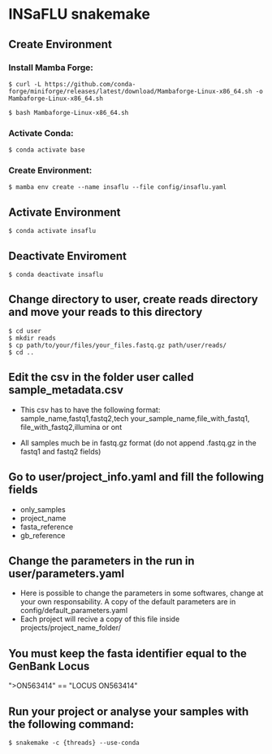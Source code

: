 # INSaFLU snakemake

## Create Environment 

### Install Mamba Forge:
    
   ```$ curl -L https://github.com/conda-forge/miniforge/releases/latest/download/Mambaforge-Linux-x86_64.sh -o Mambaforge-Linux-x86_64.sh```
    
   ```$ bash Mambaforge-Linux-x86_64.sh```

### Activate Conda:
    
   ```$ conda activate base```

### Create Environment:
    
   ```$ mamba env create --name insaflu --file config/insaflu.yaml```

## Activate Environment 
   ```$ conda activate insaflu```

## Deactivate Enviroment
   ```$ conda deactivate insaflu```

## Change directory to user, create reads directory and move your reads to this directory
   ```
   $ cd user
   $ mkdir reads
   $ cp path/to/your/files/your_files.fastq.gz path/user/reads/
   $ cd ..
   ```
## Edit the csv in the folder user called sample_metadata.csv
   - This csv has to have the following format: 
      sample_name,fastq1,fastq2,tech
      your_sample_name,file_with_fastq1, file_with_fastq2,illumina or ont

   - All samples much be in fastq.gz format (do not append .fastq.gz in the fastq1 and fastq2 fields)
## Go to user/project_info.yaml and fill the following fields
 - only_samples
 - project_name
 - fasta_reference
 - gb_reference

## Change the parameters in the run in user/parameters.yaml
   - Here is possible to change the parameters in some softwares, change at your own responsability. A copy of the default parameters are in config/default_parameters.yaml
   - Each project will recive a copy of this file inside projects/project_name_folder/

## You must keep the fasta identifier equal to the GenBank Locus
   ">ON563414" == "LOCUS       ON563414"

## Run your project or analyse your samples with the following command:
   ```
   $ snakemake -c {threads} --use-conda
   ```


